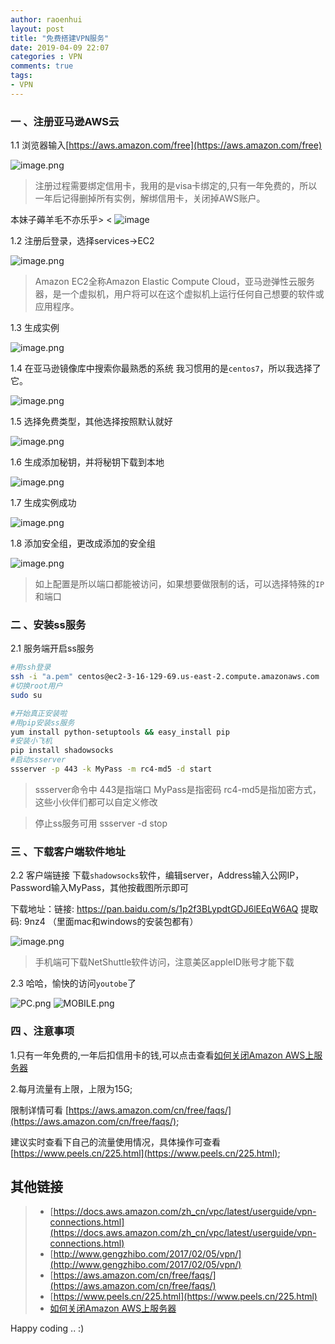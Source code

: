 ```yaml
---
author: raoenhui
layout: post
title: "免费搭建VPN服务"
date: 2019-04-09 22:07
categories : VPN
comments: true
tags:
- VPN
---
```


### 一 、注册亚马逊AWS云

1.1 浏览器输入[https://aws.amazon.com/free](https://aws.amazon.com/free)

![image.png](https://raoenhui.github.io/images/190409/1.jpg)
> 注册过程需要绑定信用卡，我用的是visa卡绑定的,只有一年免费的，所以一年后记得删掉所有实例，解绑信用卡，关闭掉AWS账户。

本妹子薅羊毛不亦乐乎> < ![image](https://raoenhui.github.io/images/190409/2.jpg)


1.2 注册后登录，选择services->EC2

![image.png](https://raoenhui.github.io/images/190409/3.jpg)
> Amazon EC2全称Amazon Elastic Compute Cloud，亚马逊弹性云服务器，是一个虚拟机，用户将可以在这个虚拟机上运行任何自己想要的软件或应用程序。

1.3 生成实例

![image.png](https://raoenhui.github.io/images/190409/4.jpg)

1.4 在亚马逊镜像库中搜索你最熟悉的系统
    我习惯用的是`centos7`，所以我选择了它。
    
![image.png](https://raoenhui.github.io/images/190409/5.jpg)

1.5 选择免费类型，其他选择按照默认就好

![image.png](https://raoenhui.github.io/images/190409/6.jpg)

1.6 生成添加秘钥，并将秘钥下载到本地

![image.png](https://raoenhui.github.io/images/190409/7.jpg)

1.7 生成实例成功

![image.png](https://raoenhui.github.io/images/190409/8.jpg)

1.8 添加安全组，更改成添加的安全组

![image.png](https://raoenhui.github.io/images/190409/9.jpg)
> 如上配置是所以端口都能被访问，如果想要做限制的话，可以选择特殊的`IP`和端口


### 二 、安装ss服务
2.1 服务端开启ss服务
```bash
#用ssh登录
ssh -i "a.pem" centos@ec2-3-16-129-69.us-east-2.compute.amazonaws.com
#切换root用户
sudo su

#开始真正安装啦
#用pip安装ss服务
yum install python-setuptools && easy_install pip
#安装小飞机
pip install shadowsocks
#启动ssserver
ssserver -p 443 -k MyPass -m rc4-md5 -d start
```
> ssserver命令中 443是指端口 MyPass是指密码 rc4-md5是指加密方式，这些小伙伴们都可以自定义修改

> 停止ss服务可用 ssserver -d stop

### 三 、下载客户端软件地址
2.2 客户端链接
下载`shadowsocks`软件，编辑server，Address输入公网IP，Password输入MyPass，其他按截图所示即可

下载地址：链接: https://pan.baidu.com/s/1p2f3BLypdtGDJ6lEEqW6AQ 提取码: 9nz4  （里面mac和windows的安装包都有）

![image.png](https://raoenhui.github.io/images/190409/10.jpg)

> 手机端可下载NetShuttle软件访问，注意美区appleID账号才能下载

2.3 哈哈，愉快的访问`youtobe`了

![PC.png](https://raoenhui.github.io/images/190409/11.jpg)
![MOBILE.png](https://raoenhui.github.io/images/190409/12.jpg)

### 四 、注意事项

1.只有一年免费的,一年后扣信用卡的钱,可以点击查看[如何关闭Amazon AWS上服务器](https://raoenhui.github.io/blog/2020/04/26/rm-aws/index.html)

2.每月流量有上限，上限为15G;

  限制详情可看 [https://aws.amazon.com/cn/free/faqs/](https://aws.amazon.com/cn/free/faqs/);
  
  建议实时查看下自己的流量使用情况，具体操作可查看 [https://www.peels.cn/225.html](https://www.peels.cn/225.html);




## 其他链接
> * [https://docs.aws.amazon.com/zh_cn/vpc/latest/userguide/vpn-connections.html](https://docs.aws.amazon.com/zh_cn/vpc/latest/userguide/vpn-connections.html)
> * [http://www.gengzhibo.com/2017/02/05/vpn/](http://www.gengzhibo.com/2017/02/05/vpn/)
> * [https://aws.amazon.com/cn/free/faqs/](https://aws.amazon.com/cn/free/faqs/)
> * [https://www.peels.cn/225.html](https://www.peels.cn/225.html)
> * [如何关闭Amazon AWS上服务器](https://raoenhui.github.io/blog/2020/04/26/rm-aws/index.html)

Happy coding .. :)






